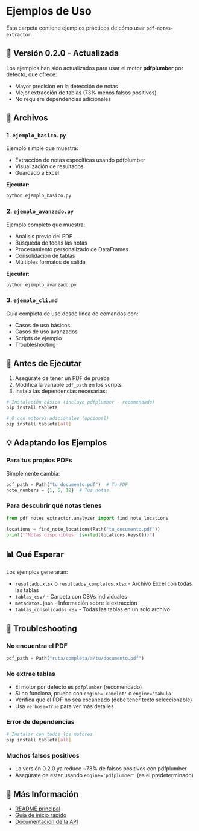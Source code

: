 # Ejemplos de Uso

Esta carpeta contiene ejemplos prácticos de cómo usar `pdf-notes-extractor`.

## 🎯 Versión 0.2.0 - Actualizada

Los ejemplos han sido actualizados para usar el motor **pdfplumber** por defecto, que ofrece:
- Mayor precisión en la detección de notas
- Mejor extracción de tablas (73% menos falsos positivos)
- No requiere dependencias adicionales

## 📁 Archivos

### 1. `ejemplo_basico.py`
Ejemplo simple que muestra:
- Extracción de notas específicas usando pdfplumber
- Visualización de resultados
- Guardado a Excel

**Ejecutar:**
```bash
python ejemplo_basico.py
```

### 2. `ejemplo_avanzado.py`
Ejemplo completo que muestra:
- Análisis previo del PDF
- Búsqueda de todas las notas
- Procesamiento personalizado de DataFrames
- Consolidación de tablas
- Múltiples formatos de salida

**Ejecutar:**
```bash
python ejemplo_avanzado.py
```

### 3. `ejemplo_cli.md`
Guía completa de uso desde línea de comandos con:
- Casos de uso básicos
- Casos de uso avanzados
- Scripts de ejemplo
- Troubleshooting

## 🚀 Antes de Ejecutar

1. Asegúrate de tener un PDF de prueba
2. Modifica la variable `pdf_path` en los scripts
3. Instala las dependencias necesarias:

```bash
# Instalación básica (incluye pdfplumber - recomendado)
pip install tableta

# O con motores adicionales (opcional)
pip install tableta[all]
```

## 💡 Adaptando los Ejemplos

### Para tus propios PDFs

Simplemente cambia:

```python
pdf_path = Path("tu_documento.pdf")  # Tu PDF
note_numbers = {1, 6, 12}  # Tus notas
```

### Para descubrir qué notas tienes

```python
from pdf_notes_extractor.analyzer import find_note_locations

locations = find_note_locations(Path("tu_documento.pdf"))
print(f"Notas disponibles: {sorted(locations.keys())}")
```

## 📊 Qué Esperar

Los ejemplos generarán:
- `resultado.xlsx` o `resultados_completos.xlsx` - Archivo Excel con todas las tablas
- `tablas_csv/` - Carpeta con CSVs individuales
- `metadatos.json` - Información sobre la extracción
- `tablas_consolidadas.csv` - Todas las tablas en un solo archivo

## 🐛 Troubleshooting

### No encuentra el PDF
```python
pdf_path = Path("ruta/completa/a/tu/documento.pdf")
```

### No extrae tablas
- El motor por defecto es `pdfplumber` (recomendado)
- Si no funciona, prueba con `engine='camelot'` o `engine='tabula'`
- Verifica que el PDF no sea escaneado (debe tener texto seleccionable)
- Usa `verbose=True` para ver más detalles

### Error de dependencias
```bash
# Instalar con todos los motores
pip install tableta[all]
```

### Muchos falsos positivos
- La versión 0.2.0 ya reduce ~73% de falsos positivos con pdfplumber
- Asegúrate de estar usando `engine='pdfplumber'` (es el predeterminado)

## 🔗 Más Información

- [README principal](../README.md)
- [Guía de inicio rápido](../QUICKSTART.md)
- [Documentación de la API](../README.md#-uso)
